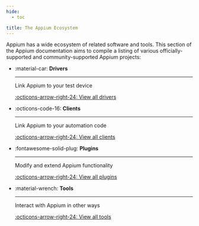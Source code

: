 ```yaml
---
hide:
  - toc

title: The Appium Ecosystem
---
```


Appium has a wide ecosystem of related software and tools. This section of the Appium documentation
aims to compile a listing of various officially-supported and community-supported Appium projects:

<div class="grid cards" markdown>

-   :material-car: __Drivers__

    ---

    Link Appium to your test device

    [:octicons-arrow-right-24: View all drivers](./drivers.md)

-   :octicons-code-16: __Clients__

    ---

    Link Appium to your automation code

    [:octicons-arrow-right-24: View all clients](./clients.md)

-   :fontawesome-solid-plug: __Plugins__

    ---

    Modify and extend Appium functionality

    [:octicons-arrow-right-24: View all plugins](./plugins.md)

-   :material-wrench: __Tools__

    ---

    Interact with Appium in other ways

    [:octicons-arrow-right-24: View all tools](./tools.md)

</div>